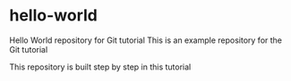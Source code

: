 # hello-world
Hello World repository for Git tutorial
This is an example repository for the Git tutorial

This repository is built step by step in this tutorial